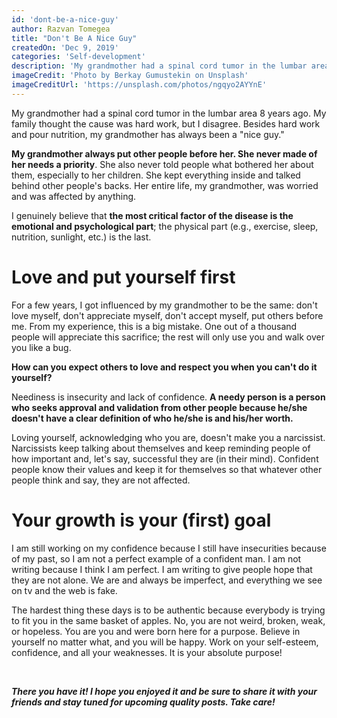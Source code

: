 ```yaml
---
id: 'dont-be-a-nice-guy'
author: Razvan Tomegea
title: "Don't Be A Nice Guy"
createdOn: 'Dec 9, 2019'
categories: 'Self-development'
description: 'My grandmother had a spinal cord tumor in the lumbar area 8 years ago. My family thought the cause was hard work, but I disagree. Besides hard work and pour nutrition, my grandmother has always been a "nice guy."'
imageCredit: 'Photo by Berkay Gumustekin on Unsplash'
imageCreditUrl: 'https://unsplash.com/photos/ngqyo2AYYnE'
---
```

My grandmother had a spinal cord tumor in the lumbar area 8 years ago. My family thought the cause was hard work, but I disagree. Besides hard work and pour nutrition, my grandmother has always been a "nice guy."

**My grandmother always put other people before her. She never made of her needs a priority**. She also never told people what bothered her about them, especially to her children. She kept everything inside and talked behind other people's backs. Her entire life, my grandmother, was worried and was affected by anything.

I genuinely believe that **the most critical factor of the disease is the emotional and psychological part**; the physical part (e.g., exercise, sleep, nutrition, sunlight, etc.) is the last.

# Love and put yourself first

For a few years, I got influenced by my grandmother to be the same: don't love myself, don't appreciate myself, don't accept myself, put others before me. From my experience, this is a big mistake. One out of a thousand people will appreciate this sacrifice; the rest will only use you and walk over you like a bug.
  
**How can you expect others to love and respect you when you can't do it yourself?**

Neediness is insecurity and lack of confidence. **A needy person is a person who seeks approval and validation from other people because he/she doesn't have a clear definition of who he/she is and his/her worth.**

Loving yourself, acknowledging who you are, doesn't make you a narcissist. Narcissists keep talking about themselves and keep reminding people of how important and, let's say, successful they are (in their mind). Confident people know their values and keep it for themselves so that whatever other people think and say, they are not affected.

# Your growth is your (first) goal

I am still working on my confidence because I still have insecurities because of my past, so I am not a perfect example of a confident man. I am not writing because I think I am perfect. I am writing to give people hope that they are not alone. We are and always be imperfect, and everything we see on tv and the web is fake.

The hardest thing these days is to be authentic because everybody is trying to fit you in the same basket of apples. No, you are not weird, broken, weak, or hopeless. You are you and were born here for a purpose. Believe in yourself no matter what, and you will be happy. Work on your self-esteem, confidence, and all your weaknesses. It is your absolute purpose!

<br>

***There you have it! I hope you enjoyed it and be sure to share it with your friends and stay tuned for upcoming quality posts. Take care!***
